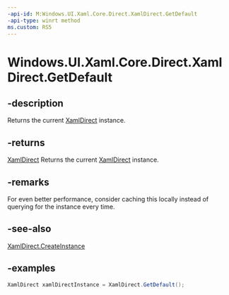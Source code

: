 ```yaml
---
-api-id: M:Windows.UI.Xaml.Core.Direct.XamlDirect.GetDefault
-api-type: winrt method
ms.custom: RS5
---
```


<!-- Method syntax.
public XamlDirect XamlDirect.GetDefault()
-->

# Windows.UI.Xaml.Core.Direct.XamlDirect.GetDefault

## -description
Returns the current [XamlDirect](xamldirect.md) instance. 

## -returns
[XamlDirect](xamldirect.md)
Returns the current [XamlDirect](xamldirect.md) instance. 

## -remarks
For even better performance, consider caching this locally instead of querying for the instance every time.

## -see-also
[XamlDirect.CreateInstance](xamldirect.createinstance_2026807211.md)

## -examples

```C#
XamlDirect xamlDirectInstance = XamlDirect.GetDefault();
```
